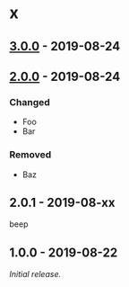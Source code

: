 # x

## [3.0.0](https://test.com) - 2019-08-24

## [2.0.0] - 2019-08-24

### Changed

- Foo
- Bar

### Removed

- Baz

## 2.0.1 - 2019-08-xx

beep

## 1.0.0 - 2019-08-22

_Initial release._

[2.0.0]: https://github.com/test/test/compare/v1.0.0...v2.0.0
